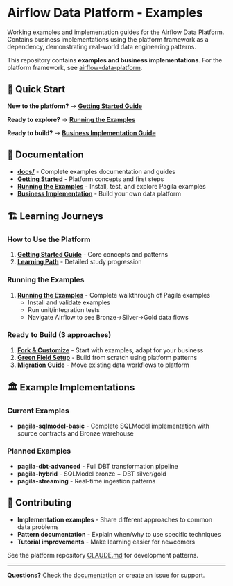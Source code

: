 # Airflow Data Platform - Examples

Working examples and implementation guides for the Airflow Data Platform. Contains business implementations using the platform framework as a dependency, demonstrating real-world data engineering patterns.

This repository contains **examples and business implementations**. For the platform framework, see [airflow-data-platform](https://github.com/Troubladore/airflow-data-platform).

## 🚀 Quick Start

**New to the platform?** → **[Getting Started Guide](docs/getting-started.md)**

**Ready to explore?** → **[Running the Examples](docs/running-examples.md)**

**Ready to build?** → **[Business Implementation Guide](docs/implementation-guide.md)**

## 📖 Documentation

- **[docs/](docs/)** - Complete examples documentation and guides
- **[Getting Started](docs/getting-started.md)** - Platform concepts and first steps
- **[Running the Examples](docs/running-examples.md)** - Install, test, and explore Pagila examples
- **[Business Implementation](docs/implementation-guide.md)** - Build your own data platform

## 🏗️ Learning Journeys

### **How to Use the Platform**
1. **[Getting Started Guide](docs/getting-started.md)** - Core concepts and patterns
2. **[Learning Path](docs/learning-path.md)** - Detailed study progression

### **Running the Examples**
1. **[Running the Examples](docs/running-examples.md)** - Complete walkthrough of Pagila examples
   - Install and validate examples
   - Run unit/integration tests
   - Navigate Airflow to see Bronze→Silver→Gold data flows

### **Ready to Build** (3 approaches)
1. **[Fork & Customize](docs/implementation-guide.md)** - Start with examples, adapt for your business
2. **[Green Field Setup](docs/business-setup-patterns.md)** - Build from scratch using platform patterns
3. **[Migration Guide](docs/migration-guide.md)** - Move existing data workflows to platform

## 🏛️ Example Implementations

### **Current Examples**
- **[pagila-sqlmodel-basic](pagila-implementations/pagila-sqlmodel-basic/)** - Complete SQLModel implementation with source contracts and Bronze warehouse

### **Planned Examples**
- **pagila-dbt-advanced** - Full DBT transformation pipeline
- **pagila-hybrid** - SQLModel bronze + DBT silver/gold
- **pagila-streaming** - Real-time ingestion patterns

## 🤝 Contributing

- **Implementation examples** - Share different approaches to common data problems
- **Pattern documentation** - Explain when/why to use specific techniques
- **Tutorial improvements** - Make learning easier for newcomers

See the platform repository [CLAUDE.md](https://github.com/Troubladore/airflow-data-platform/blob/main/CLAUDE.md) for development patterns.

---

**Questions?** Check the [documentation](docs/) or create an issue for support.